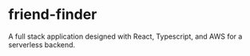 # friend-finder
A full stack application designed with React, Typescript, and AWS for a serverless backend. 
